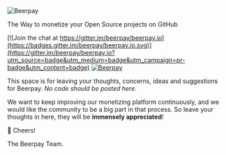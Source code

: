 ![Beerpay](https://beerpay.io/img/logo.svg)

The Way to monetize your Open Source projects on GitHub

[![Join the chat at https://gitter.im/beerpay/beerpay.io](https://badges.gitter.im/beerpay/beerpay.io.svg)](https://gitter.im/beerpay/beerpay.io?utm_source=badge&utm_medium=badge&utm_campaign=pr-badge&utm_content=badge)
[![Beerpay](https://beerpay.io/beerpay/beerpayio/badge.svg?style=flat-square)](https://beerpay.io/beerpay/beerpayio)

This space is for leaving your thoughts, concerns, ideas and suggestions for Beerpay. *No code should be posted here*.

We want to keep improving our monetizing platform continuously, and we would like the  community to be a big part in that process. So leave your thoughts in here, they will be **immensely appreciated**!

:beers: Cheers!

The Beerpay Team.
